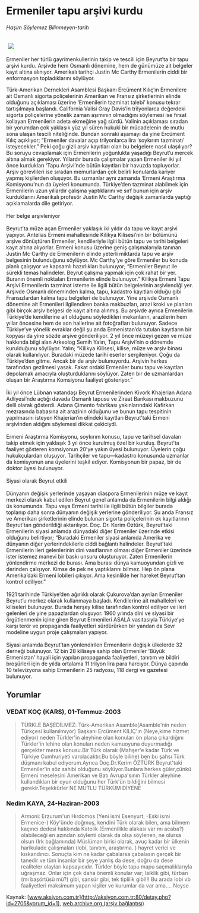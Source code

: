 # Ermeniler tapu arşivi kurdu

*Haşim Söylemez Bilinmeyen-tarih*

<div>
 <font>
  <img border="0" height="1" src="/web/20041106194607im_/http://aksiyon.com.tr/images/blank.gif"/>
 </font>
 <font class="content">
  <p>
   <img border="0" hspace="5" src="http://web.archive.org/web/20041106194607im_/http://www.aksiyon.com.tr/resim/446/48.jpg" vspace="5"/>
  </p>
 </font>
 <font class="content">
  Ermeniler her türlü gayrimenkullerinin takip ve tescili için Beyrut’ta bir tapu arşivi kurdu. Arşivde hem Osmanlı dönemine, hem de günümüze ait belgeler kayıt altına alınıyor. Amerikalı tarihçi Justin Mc Carthy Ermenilerin ciddi bir enformasyon topladıklarını söylüyor.
 </font>
 <p>
  <font class="content">
   Türk-Amerikan Dernekleri Asamblesi Başkanı Ercüment Kılıç’ın Ermenilere ait Osmanlı sigorta poliçelerinin Amerikan ve Fransız şirketlerinin elinde olduğunu açıklaması üzerine ‘Ermenilerin tazminat talebi’ konusu tekrar tartışılmaya başlandı. California Valisi Gray Davis’in trilyonlarca değerdeki sigorta poliçelerine yönelik zaman aşımının olmadığını söylemesi ise fırsat kollayan Ermenilerin adeta ekmeğine yağ sürdü. Valinin açıklaması sıradan bir yorumdan çok yaklaşık yüz yıl süren hukuki bir mücadelenin de mutlu sona ulaşan tescili niteliğinde. Bundan sonraki aşamayı da yine Ercüment Kılıç açıklıyor; “Ermeniler davalar açıp trilyonlarca lira ‘soykırım tazminatı’ isteyecekler.” Peki çoğu gizli arşiv kayıtları olan bu belgelere nasıl ulaşılıyor? Bu soruyu cevaplamak için Ermenilerin yoğunlukta yaşadığı Beyrut’u mercek altına almak gerekiyor. Yıllardır burada çalışmalar yapan Ermeniler iki yıl önce kurdukları ‘Tapu Arşivi’nde bütün kayıtları bir havuzda topluyorlar. Arşiv görevlileri ise sıradan memurlardan çok belirli konularda kariyer yapmış kişilerden oluşuyor. Bu uzmanlar aynı zamanda ‘Ermeni Araştırma Komisyonu’nun da üyeleri konumunda. Türkiye’den tazminat alabilmek için Ermenilerin uzun yıllardır çalışma yaptıklarını ve sırf bunun için arşiv kurduklarını Amerikalı profesör Justin Mc Carthy değişik zamanlarda yaptığı açıklamalarda dile getiriyor.
   <br/>
   <br/>
   Her belge arşivleniyor
   <br/>
   <br/>
   Beyrut’ta müze açan Ermeniler yaklaşık iki yıldır da tapu ve kayıt arşivi yapıyor. Antelias Ermeni mahallesinde Kilikya Kilisesi’nin bir bölümünü arşive dönüştüren Ermeniler, kendileriyle ilgili bütün tapu ve tarihi belgeleri kayıt altına alıyorlar. Ermeni konusu üzerine geniş çalışmalarıyla tanınan Justin Mc Carthy de Ermenilerin elinde yeterli miktarda tapu ve arşiv belgesinin bulunduğunu söylüyor. Mc Carthy’ye göre Ermeniler bu konuda planlı çalışıyor ve kapsamlı hazırlıkları bulunuyor; “Ermeniler Beyrut ile sürekli temas halindeler. Beyrut çalışma yapmak için çok rahat bir yer. Buranın önemli noktaları Ermenilerin elinde bulunuyor.” Kilikya Ermeni Tapu Arşivi Ermenilerin tazminat isteme ile ilgili bütün belgelerinin arşivlendiği yer. Arşivde Osmanlı döneminden kalma, tapu, kadastro kayıtları olduğu gibi Fransızlardan kalma tapu belgeleri de bulunuyor. Yine arşivde Osmanlı dönemine ait Ermenileri ilgilendiren banka makbuzları, arazi kroki ve planları gibi birçok arşiv belgesi de kayıt altına alınmış. Bu arşivde ayrıca Ermenilerin Türkiye’de kendilerine ait olduğunu söyledikleri mekanların, arazilerin hem yıllar öncesine hem de son hallerine ait fotoğrafları bulunuyor. Sadece Türkiye’ye yönelik evraklar değil şu anda Ermenistan’da tutulan kayıtların bir kopyası da yine sözde arşive gönderiliyor. 2 yıl önce müzeyi gezen ve müze hakkında bilgi alan Arkeolog Semih Yalın, Tapu Arşivi’nin o dönemde kurulduğunu söylüyor. Yalın; “Kilikya Kilisesi, kilise, müze ve arşiv binası olarak kullanılıyor. Buradaki müzede tarihi eserler sergileniyor. Çoğu da Türkiye’den gitme. Ancak bir de arşiv bulunuyordu. Arşivin herkes tarafından gezilmesi yasak. Fakat ordaki Ermeniler bunu tapu ve kayıtları depolamak amacıyla oluşturduklarını söylüyor. Zaten bir de uzmanlardan oluşan bir Araştırma Komsiyonu faaliyet gösteriyor.”
   <br/>
   <br/>
   İki yıl önce Lübnan vatandaşı Beyrut Ermenilerinden Kivork Khajerian Adana Adliyesi’nde açtığı davada Osmanlı tapusu ve Ziraat Bankası makbuzunu delil olarak gösterdi. Adana Çimento fabrikası yakınlarındaki Kafirkan mezrasında babasına ait arazinin olduğunu ve bunun tapu tespitinin yapılmasını isteyen Khajerian’ın elindeki kayıtları Beyrut’taki Ermeni arşivinden aldığını söylemesi dikkat çekiciydi.
   <br/>
   <br/>
   Ermeni Araştırma Komisyonu, soykırım konusu, tapu ve tarihsel davaları takip etmek için yaklaşık 3 yıl önce kurulmuş özel bir kuruluş. Beyrut’ta faaliyet gösteren komsiyonun 20’ye yakın üyesi bulunuyor. Üyelerin çoğu hukukçulardan oluşuyor. Tarihçiler ve tapu—kadastro konusunda uzmanlar da komisyonun ana üyelerini teşkil ediyor. Komisyonun bir papaz, bir de doktor üyesi bulunuyor.
   <br/>
   <br/>
   Siyasi olarak Beyrut etkili
   <br/>
   <br/>
   Dünyanın değişik yerlerinde yaşayan diaspora Ermenilerinin müze ve kayıt merkezi olarak kabul edilen Beyrut genel anlamda da Ermenilerin bilgi aldığı üs konumunda. Tapu veya Ermeni tarihi ile ilgili bütün bilgiler burada toplanıp daha sonra dünyanın değişik yerlerine gönderiliyor. Şu anda Fransız ve Amerikan şirketlerinin elinde bulunan sigorta poliçelerinin ek kayıtlarının Beyrut’tan gönderildiği aktarılıyor. Doç. Dr. Kerim Öztürk, Beyrut’taki Ermenilerin siyasi anlamda dünyadaki diğer Ermeniler üzerinde etkisi olduğunu belirtiyor; “Buradaki Ermeniler siyasi anlamda Amerika ve dünyanın diğer yerlerindekilerle ciddi bağlantı halindeler. Beyrut’taki Ermenilerin ileri gelenlerinin dini vasıflarının olması diğer Ermeniler üzerinde ister istemez manevi bir baskı unsuru oluşturuyor. Zaten Ermenilerin yönlendirme merkezi de burası. Ama burası dünya kamuoyundan gizli ve derinden çalışıyor. Kimse de pek ne yaptıklarını bilmez. Hep ön plana Amerika’daki Ermeni lobileri çıkıyor. Ama kesinlikle her hareket Beyrut’tan kontrol ediliyor.”
   <br/>
   <br/>
   1921 tarihinde Türkiye’den ağırlıklı olarak Çukurova’dan ayrılan Ermeniler Beyrut’u merkez olarak kullanmaya başladı. Kendilerine ait mahalleleri ve kiliseleri bulunuyor. Burada herşey kilise tarafından kontrol ediliyor ve ileri gelenleri de yine papazlardan oluşuyor. 1960 yılında dini ve siyasi bir örgütlenmenin içine giren Beyrut Ermenileri ASALA vasıtasıyla Türkiye’ye karşı terör ve propaganda faaliyetleri sürdürürken bir yandan da Sevr modeline uygun proje çalışmaları yapıyor.
   <br/>
   <br/>
   Siyasi anlamda Beyrut’tan yönlendirilen Ermenilerin değişik ülkelerde 32 derneği bulunuyor. 12 bin 28 kiliseye sahip olan Ermeniler ‘Büyük Ermenistan’ hayali için yapılan propaganda faaliyetleri, tanıtım ve bildiri broşürleri için de yılda ortalama 11 trilyon lira para harcıyor. Dünya çapında 10 televizyona sahip Ermenilerin 25 radyosu, 118 dergi ve gazetesi bulunuyor.
   <br/>
  </font>
 </p>
</div>


## Yorumlar

### VEDAT KOÇ (KARS), 01-Temmuz-2003
> TÜRKLE BAŞEDİLMEZ: 
> Türk-Amerikan Asamble(Asamble'nin neden Türkçesi kullanılmıyor) Başkanı Ercüment KILIÇ'ın (Neye,kime hizmet ediyor) neden Türkler'in aleyhine olan konuları ön plana çıkardığını Türkler'in lehine olan konuları neden kamuoyuna duyurmadığı gerçekter merak konusu.Bir Türk olarak (Mahşer'e kadar Türk ve Türkiye Cumhuriyeti varolacaktır.Bu böyle biline) ben bu şahsı Türk düşmanı kabul ediyorum.Ayrıca Doç.Dr.Kerim ÖZTÜRK Beyrut'taki Ermeniler'in söz sahibi olduğunu söylüyor.Bunlara herkes güler,çünkü Ermeni meselesini Amerikan ve Batı Avrupa'sının Türkler aleyhine kullandıkları bir oyun olduğunu her Türk'ün bildiğini bilmesi gerekir.Teşekkürler  NE MUTLU TÜRKÜM DİYENE

### Nedim KAYA, 24-Haziran-2003
> Armoni: 
> Erzurum'un Hırdomos (Yeni ismi Esenyurt, -Eski ismi Ermenice-) Köy'ünde doğmuş, kendini Türk olarak bilen, ama bilmem kaçıncı dedesi hakkında Katolik (Ermenilikle alakası var mı acaba?) olabileceği en azından söylenti olarak da olsa söylenen, ne olursa olsun (Irk bağlamında) Müslüman birisi olarak, avuç kadar bir ülkenin harikulade çalışmaları (lobi, tanıtım, araştırma..) hayret verici ve kıskandırıcı. Sonuçta kim ne kadar çabalarsa çabalasın gerçek bir tanedir ve tüm insanlar bir şeye yanlış da dese, doğru da dese realiteler olayları kapsayıcıdır.   Türkler böyle tapu mapu saçmalıklarıyla uğraşmaz. Onlar için çok daha önemli konular var; laiklik gibi, türban (mı başörtüsü mü?) gibi, sansür gibi, tek tiplilik gibi!!! Bu arada lobi vb faaliyetleri maksimum yapan kişiler ve kurumlar da var ama.... Neyse

Kaynak: [www.aksiyon.com.tr](http://aksiyon.com.tr:80/detay.php?id=2705&yorum_id=1), [web.archive.org (arşiv bağlantısı)](http://web.archive.org/web/20041106194607/http://aksiyon.com.tr:80/detay.php?id=2705&yorum_id=1)
